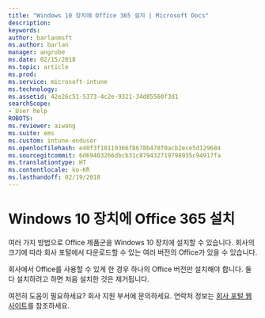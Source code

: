 ```yaml
---
title: "Windows 10 장치에 Office 365 설치 | Microsoft Docs"
description: 
keywords: 
author: barlanmsft
ms.author: barlan
manager: angrobe
ms.date: 02/15/2018
ms.topic: article
ms.prod: 
ms.service: microsoft-intune
ms.technology: 
ms.assetid: 42e26c51-5373-4c2e-9321-34d85560f3d1
searchScope:
- User help
ROBOTS: 
ms.reviewer: aiwang
ms.suite: ems
ms.custom: intune-enduser
ms.openlocfilehash: e40f3f10119366f8678b478f0acb2ece5d129684
ms.sourcegitcommit: 6d69403266dbcb31c879432719798935c94917fa
ms.translationtype: HT
ms.contentlocale: ko-KR
ms.lasthandoff: 02/19/2018
---
```

# <a name="installing-office-365-on-your-windows-10-device"></a>Windows 10 장치에 Office 365 설치

여러 가지 방법으로 Office 제품군을 Windows 10 장치에 설치할 수 있습니다. 회사의 크기에 따라 회사 포털에서 다운로드할 수 있는 여러 버전의 Office가 있을 수 있습니다.

<!--*image of company portal app store with conflicting versions of office side by side*-->

회사에서 Office를 사용할 수 있게 한 경우 하나의 Office 버전만 설치해야 합니다. 둘 다 설치하려고 하면 처음 설치한 것은 제거됩니다.

여전히 도움이 필요하세요? 회사 지원 부서에 문의하세요. 연락처 정보는 [회사 포털 웹 사이트](https://portal.manage.microsoft.com#HelpDeskDialog)를 참조하세요.
